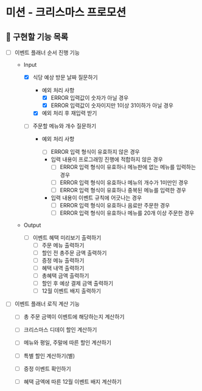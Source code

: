 # 미션 - 크리스마스 프로모션

## 🚀 구현할 기능 목록

- [ ] 이벤트 플래너 순서 진행 기능

  - Input

    - [x] 식당 예상 방문 날짜 질문하기

      - 예외 처리 사항
        - [x] ERROR 입력값이 숫자가 아닐 경우
        - [x] ERROR 입력값이 숫자이지만 1이상 31이하가 아닐 경우
      - [x] 예외 처리 후 재입력 받기

    - [ ] 주문할 메뉴와 개수 질문하기

      - 예외 처리 사항

        - [ ] ERROR 입력 형식이 유효하지 않은 경우

        - 입력 내용이 프로그래밍 진행에 적합하지 않은 경우
          - [ ] ERROR 입력 형식이 유효하나 메뉴판에 없는 메뉴를 입력하는 경우
          - [ ] ERROR 입력 형식이 유효하나 메뉴의 개수가 1미만인 경우
          - [ ] ERROR 입력 형식이 유효하나 중복된 메뉴를 입력한 경우
        - 입력 내용이 이벤트 규칙에 어긋나는 경우
          - [ ] ERROR 입력 형식이 유효하나 음료만 주문한 경우
          - [ ] ERROR 입력 형식이 유효하나 메뉴를 20개 이상 주문한 경우

  - Output
    - [ ] 이벤트 혜택 미리보기 출력하기
      - [ ] 주문 메뉴 출력하기
      - [ ] 할인 전 총주문 금액 출력하기
      - [ ] 증정 메뉴 출력하기
      - [ ] 혜택 내역 출력하기
      - [ ] 총혜택 금액 출력하기
      - [ ] 할인 후 예상 결제 금액 출력하기
      - [ ] 12월 이벤트 배지 출력하기

- [ ] 이벤트 플래너 로직 계산 기능

  - [ ] 총 주문 금액이 이벤트에 해당하는지 계산하기

  - [ ] 크리스마스 디데이 할인 계산하기
  - [ ] 메뉴와 평일, 주말에 따른 할인 계산하기
  - [ ] 특별 할인 계산하기(별)
  - [ ] 증정 이벤트 확인하기

  - [ ] 혜택 금엑에 따른 12월 이벤트 배지 계산하기
